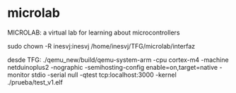 # microlab
MICROLAB: a virtual lab for learning about microcontrollers



sudo chown -R inesvj:inesvj /home/inesvj/TFG/microlab/interfaz


desde TFG: ./qemu_new/build/qemu-system-arm     -cpu cortex-m4     -machine netduinoplus2     -nographic     -semihosting-config enable=on,target=native     -monitor stdio     -serial null     -qtest tcp:localhost:3000     -kernel ./prueba/test_v1.elf